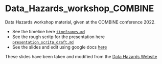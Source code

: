 # Data_Hazards_workshop_COMBINE
Data Hazards workshop material, given at the COMBINE conference 2022.

- See the timeline here [`timeframes.md`](timeframes.md)
- See the rough scritp for the presentation here [`presentation_scritp_draft.md`](presentation_scritp_draft.md)
- See the slides and edit using google docs [here](https://docs.google.com/presentation/d/1OvVyGjqNVzxN0DznCxk9HeJF6e1aZeJ6sDcIuUvm0b8/edit#slide=id.g118dc3aa1dc_0_88)

These slides have been taken and modified from the [Data Hazards Website](https://datahazards.com/contents/materials/workshop/setup.html)
